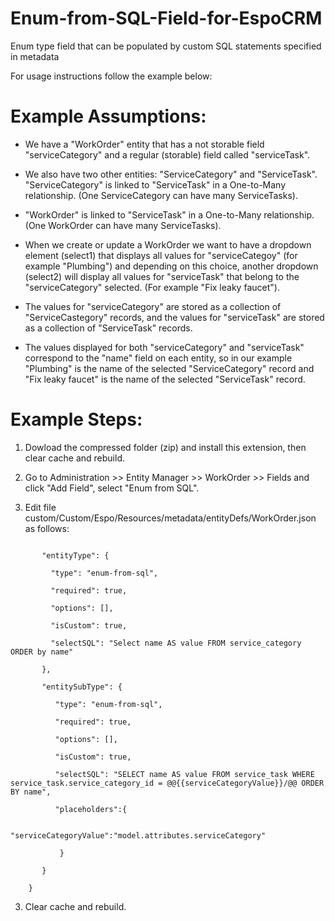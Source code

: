 # Enum-from-SQL-Field-for-EspoCRM
Enum type field that can be populated by custom SQL statements specified in metadata 

For usage instructions follow the example below:

# Example Assumptions:

- We have a "WorkOrder" entity that has a not storable field "serviceCategory" and a regular (storable) field called "serviceTask".

- We also have two other entities: "ServiceCategory" and "ServiceTask". "ServiceCategory" is linked to "ServiceTask" in a One-to-Many relationship. (One ServiceCategory can have many ServiceTasks).

- "WorkOrder" is linked to "ServiceTask" in a One-to-Many relationship. (One WorkOrder can have many ServiceTasks).

- When we create or update a WorkOrder we want to have a dropdown element (select1) that displays all values for "serviceCategoy" (for example "Plumbing") and depending on this choice, another dropdown (select2) will display all values for "serviceTask" that belong to the "serviceCategory" selected. (For example "Fix leaky faucet").

- The values for "serviceCategory" are stored as a collection of "ServiceCastegory" records, and the values for "serviceTask" are stored as a collection of "ServiceTask" records.

- The values displayed for both "serviceCategory" and "serviceTask" correspond to the "name" field on each entity, so in our example "Plumbing" is the name of the selected "ServiceCategory" record and "Fix leaky faucet" is the name of the selected "ServiceTask" record.

# Example Steps:

1. Dowload the compressed folder (zip) and install this extension, then clear cache and rebuild.

1. Go to Administration >> Entity Manager >> WorkOrder >> Fields and click "Add Field", select "Enum from SQL".

2. Edit file custom/Custom/Espo/Resources/metadata/entityDefs/WorkOrder.json as follows:

```"fields": {

       "entityType": {

         "type": "enum-from-sql",
	 
         "required": true,
	 
         "options": [],
       
         "isCustom": true,
	 
         "selectSQL": "Select name AS value FROM service_category ORDER by name"
	 
       },
   
       "entitySubType": {
	 
          "type": "enum-from-sql",
			
          "required": true,
			
          "options": [],
			
          "isCustom": true,
			
          "selectSQL": "SELECT name AS value FROM service_task WHERE service_task.service_category_id = @@{{serviceCategoryValue}}/@@ ORDER BY name",
			
          "placeholders":{
			
              "serviceCategoryValue":"model.attributes.serviceCategory"
				 
           }
			 
       }  
	 
    }   
```
3. Clear cache and rebuild.
